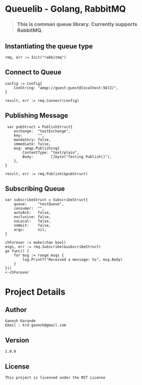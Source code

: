 # Queuelib - Golang, RabbitMQ
>### This is comman queue library. Currently supports RabbitMQ.

## Instantiating the queue type
```
rmq, err := Init("rabbitmq")
```

## Connect to Queue
```
config := Config{
	ConString: "amqp://guest:guest@localhost:5672/",
}

result, err := rmq.Connect(config)
```

## Publishing Message
```
 var pubStruct = PublishStruct{
	exchange:  "testExchange",
	key:       "",
	mandatory: false,
	immediate: false,
	msg: amqp.Publishing{
		ContentType: "text/plain",
		Body:        []byte("Testing Publish()"),
	},
}

result, err := rmq.Publish(&pubStruct)
```

## Subscribing Queue
```
var subscribeStruct = SubscribeStruct{
	queue:     "testQueue",
	consumer:  "",
	autoAck:   false,
	exclusive: false,
	noLocal:   false,
	noWait:    false,
	args:      nil,
}

chForever := make(chan bool)
msgs, err := rmq.Subscribe(&subscribeStruct)
go func() {
	for msg := range msgs {
		log.Printf("Received a message: %s", msg.Body)
	}
}()
<-chForever
```

# Project Details
## Author
```
Ganesh Karande
Email : krd.ganesh@gmail.com
```
## Version
```
1.0.0
```
## License
```
This project is licensed under the MIT License
```


